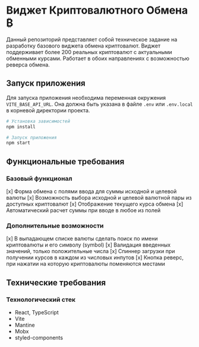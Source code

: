 # Виджет Криптовалютного Обмена ₿

Данный репозиторий представляет собой техническое задание на разработку базового виджета обмена криптовалют. Виджет поддерживает более 200 реальных криптовалют с актуальными обменными курсами. Работает в обоих направлениях с возможностью реверса обмена.

## Запуск приложения

Для запуска приложения необходима переменная окружения `VITE_BASE_API_URL`. Она должна быть указана в файле `.env` или `.env.local` в корневой директории проекта.

```bash
# Установка зависимостей
npm install

# Запуск приложения
npm start
```

## Функциональные требования

### Базовый функционал

[x] Форма обмена с полями ввода для суммы исходной и целевой валюты
[x] Возможность выбора исходной и целевой валютной пары из доступных криптовалют
[x] Отображение текущего курса обмена
[x] Автоматический расчет суммы при вводе в любое из полей

### Дополнительные возможности

[x] В выпадающем списке валюты сделать поиск по имени криптовалюты и его символу (symbol)
[x] Валидация введенных значений, только положительные числа
[x] Спиннер загрузки при получении курсов в каждом из числовых инпутов
[x] Кнопка реверс, при нажатии на которую криптовалюты поменяются местами

## Технические требования

### Технологический стек

- React, TypeScript
- Vite
- Mantine
- Mobx
- styled-components

